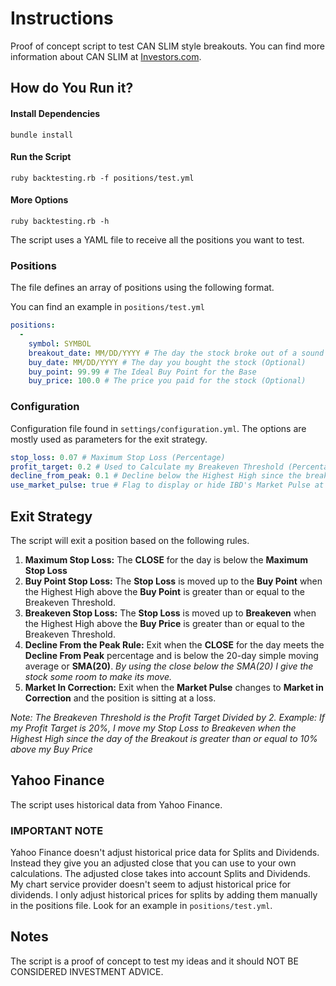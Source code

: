 # Instructions

Proof of concept script to test CAN SLIM style breakouts. You can find more information about CAN SLIM at [Investors.com](http://education.investors.com/default.aspx).

## How do You Run it?

#### Install Dependencies
`bundle install`

#### Run the Script
`ruby backtesting.rb -f positions/test.yml`

#### More Options
`ruby backtesting.rb -h`

The script uses a YAML file to receive all the positions you want to test.

### Positions

The file defines an array of positions using the following format.

You can find an example in `positions/test.yml`

``` YAML
positions:
  -
    symbol: SYMBOL
    breakout_date: MM/DD/YYYY # The day the stock broke out of a sound base (Cup w/ Handle, Flat Base or Double Bottom)
    buy_date: MM/DD/YYYY # The day you bought the stock (Optional)
    buy_point: 99.99 # The Ideal Buy Point for the Base
    buy_price: 100.0 # The price you paid for the stock (Optional)
```

### Configuration

Configuration file found in `settings/configuration.yml`. The options are mostly used as parameters for the exit strategy.

``` YAML
stop_loss: 0.07 # Maximum Stop Loss (Percentage)
profit_target: 0.2 # Used to Calculate my Breakeven Threshold (Percentage)
decline_from_peak: 0.1 # Decline below the Highest High since the breakout date (Percentage)
use_market_pulse: true # Flag to display or hide IBD's Market Pulse at the beginning of the day
```

## Exit Strategy

The script will exit a position based on the following rules.

1. **Maximum Stop Loss:** The **CLOSE** for the day is below the **Maximum Stop Loss**
2. **Buy Point Stop Loss:** The **Stop Loss** is moved up to the **Buy Point** when the Highest High above the **Buy Point** is greater than or equal to the Breakeven Threshold.
3. **Breakeven Stop Loss:** The **Stop Loss** is moved up to **Breakeven** when the Highest High above the **Buy Price** is greater than or equal to the Breakeven Threshold.
4. **Decline From the Peak Rule:** Exit when the **CLOSE** for the day meets the **Decline From Peak** percentage and is below the 20-day simple moving average or **SMA(20)**. *By using the close below the SMA(20) I give the stock some room to make its move.*
5. **Market In Correction:** Exit when the **Market Pulse** changes to **Market in Correction** and the position is sitting at a loss.

*Note: The Breakeven Threshold is the Profit Target Divided by 2. Example: If my Profit Target is 20%, I move my Stop Loss to Breakeven when the Highest High since the day of the Breakout is greater than or equal to 10% above my Buy Price*

## Yahoo Finance

The script uses historical data from Yahoo Finance.

### IMPORTANT NOTE

Yahoo Finance doesn't adjust historical price data for Splits and Dividends. Instead they give you an adjusted close that you can use to your own calculations. The adjusted close takes into account Splits and Dividends. My chart service provider doesn't seem to adjust historical price for dividends. I only adjust historical prices for splits by adding them manually in the positions file. Look for an example in `positions/test.yml`.

## Notes

The script is a proof of concept to test my ideas and it should NOT BE CONSIDERED INVESTMENT ADVICE.

